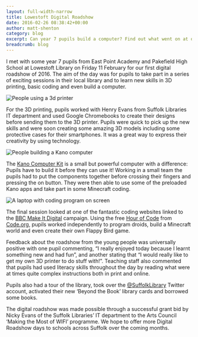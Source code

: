 ```yaml
---
layout: full-width-narrow
title: Lowestoft Digital Roadshow
date: 2016-02-26 08:38:42+00:00
author: matt-shenton
category: blog
excerpt: Can year 7 pupils build a computer? Find out what went on at our first Digital Roadshow up in Lowestoft.
breadcrumb: blog
---
```

I met with some year 7 pupils from East Point Academy and Pakefield High School at Lowestoft Library on Friday 11 February for our first digital roadshow of 2016. The aim of the day was for pupils to take part in a series of exciting sessions in their local library and to learn new skills in 3D printing, basic coding and even build a computer.

![People using a 3d printer](http://suffolklibraries.co.uk/wp-content/uploads/2016/02/IMG_0086.jpg)

For the 3D printing, pupils worked with Henry Evans from Suffolk Libraries IT department and used Google Chromebooks to create their designs before sending them to the 3D printer. Pupils were quick to pick up the new skills and were soon creating some amazing 3D models including some protective cases for their smartphones. It was a great way to express their creativity by using technology.

![People building a Kano computer](http://suffolklibraries.co.uk/wp-content/uploads/2016/02/IMG_0094.jpg)

The [Kano Computer Kit](http://uk.kano.me/) is a small but powerful computer with a difference: Pupils have to build it before they can use it! Working in a small team the pupils had to put the components together before crossing their fingers and pressing the on button. They were then able to use some of the preloaded Kano apps and take part in some Minecraft coding.

![A laptop with coding program on screen](http://suffolklibraries.co.uk/wp-content/uploads/2016/02/IMG_0088.jpg)

The final session looked at one of the fantastic coding websites linked to the [BBC Make It Digital](http://www.bbc.co.uk/makeitdigital) campaign. Using the free [Hour of Code](https://code.org/learn) from [Code.org](https://code.org), pupils worked independently to program droids, build a Minecraft world and even create their own Flappy Bird game.

Feedback about the roadshow from the young people was universally positive with one pupil commenting, “I really enjoyed today because I learnt something new and had fun”, and another stating that “I would really like to get my own 3D printer to do stuff with!”. Teaching staff also commented that pupils had used literacy skills throughout the day by reading what were at times quite complex instructions both in print and online.

Pupils also had a tour of the library, took over the [@SuffolkLibrary](http://twitter.com/SuffolkLibrary) Twitter account, activated their new &#8216;Beyond the Book&#8217; library cards and borrowed some books.

The digital roadshow was made possible through a successful grant bid by Nicky Evans of the Suffolk Libraries&#8217; IT department to the Arts Council ‘Making the Most of WIFI’ programme. We hope to offer more Digital Roadshow days to schools across Suffolk over the coming months.
